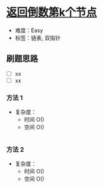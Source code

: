 # [返回倒数第k个节点](https://leetcode-cn.com/problems/kth-node-from-end-of-list-lcci/)

- 难度：Easy
- 标签：链表, 双指针

## 刷题思路

- [ ] xx
- [ ] xx

### 方法 1

- 复杂度：
    - 时间 O()
    - 空间 O()

``` js

```

### 方法 2

- 复杂度：
    - 时间 O()
    - 空间 O()

``` js

```
